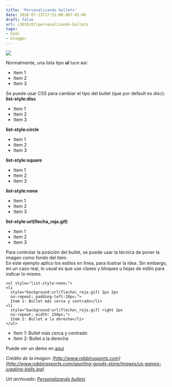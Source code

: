 ```yaml
---
title: 'Personalizando bullets'
date: 2010-07-23T17:51:00.007-05:00
draft: false
url: /2010/07/personalizando-bullets
tags: 
- html
- blogger
---
```


[![](http://4.bp.blogspot.com/_K2xwnQ4Llso/TEohBxEEVHI/AAAAAAAABJg/VqKW0rvixoU/s200/us-games-juggling-balls.jpg)](http://4.bp.blogspot.com/_K2xwnQ4Llso/TEohBxEEVHI/AAAAAAAABJg/VqKW0rvixoU/s1600/us-games-juggling-balls.jpg)

Normalmente, una lista tipo **ul** luce así:  

*   Item 1
*   Item 2
*   Item 3

Se puede usar CSS para cambiar el tipo del bullet (que por default es _disc_):  
**list-style:disc**  

*   Item 1
*   Item 2
*   Item 3

**list-style:circle**  

*   Item 1
*   Item 2
*   Item 3

**list-style:square**  

*   Item 1
*   Item 2
*   Item 3

**list-style:none**  

*   Item 1
*   Item 2
*   Item 3

**list-style:url(flecha\_roja.gif)**  

*   Item 1
*   Item 2
*   Item 3

Para controlar la posición del bullet, se puede usar la técnica de poner la imagen como fondo del item.  
En este ejemplo aplico los estilos en línea, para ilustrar la idea. Sin embargo, en un caso real, lo usual es que use clases y bloques u hojas de estilo para indicar lo mismo.  
  
```
<ul style="list-style:none;">  
<li   
  style="background:url(flecha\_roja.gif) 1px 2px  
  no-repeat; padding-left:10px;">  
  Item 1: Bullet más cerca y centrado</li>  
<li  
  style="background:url(flecha\_roja.gif) right 2px  
  no-repeat; width: 250px;">  
  Item 2: Bullet a la derecha</li>  
</ul>  

```  

*   Item 1: Bullet más cerca y centrado
*   Item 2: Bullet a la derecha

  
Puede ver un demo en [aquí](http://www.kobaonline.com/rulo/demos/html-bullets/)  
  

_Crédito de la imagen: [http://www.robbinssports.com](http://www.robbinssports.com/sporting-goods-store/images/us-games-juggling-balls.jpg)_

_*Url archivado: [Personalizando bullets](https://akcdev.blogspot.com/2010/07/personalizando-bullets.html)*_
